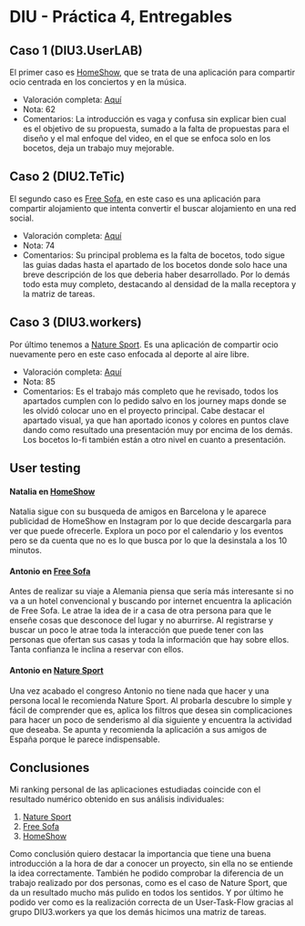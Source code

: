 # DIU - Práctica 4, Entregables

## Caso 1 (DIU3.UserLAB)
El primer caso es [HomeShow](https://github.com/miguelroldanc/DIU20), que se trata de una aplicación para compartir ocio centrada en los conciertos y en la música.
 - Valoración completa: [Aquí](./DIU3.UserLAB_review.xls)
 - Nota: 62
 - Comentarios: La introducción es vaga y confusa sin explicar bien cual es el objetivo de su propuesta, sumado a la falta de propuestas para el diseño y el mal enfoque del video, en el que se enfoca solo en los bocetos, deja un trabajo muy mejorable.
## Caso 2 (DIU2.TeTic)
El segundo caso es [Free Sofa](https://github.com/migueg/DIU20), en este caso es una aplicación para compartir alojamiento que intenta convertir el buscar alojamiento en una red social.
 - Valoración completa: [Aquí](./DIU2.TeTic_review.xls)
 - Nota: 74
 - Comentarios: Su principal problema es la falta de bocetos, todo sigue las guias dadas hasta el apartado de los bocetos donde solo hace una breve descripción de los que deberia haber desarrollado. Por lo demás todo esta muy completo, destacando al densidad de la malla receptora y la matriz de tareas.
## Caso 3 (DIU3.workers)
Por último tenemos  a [Nature Sport](https://github.com/Josalmer/DIU3_Workers). Es una aplicación de compartir ocio nuevamente pero en este caso enfocada al deporte al aire libre.
 - Valoración completa: [Aquí](./DIU3.workers_review.xls)
 - Nota: 85
 - Comentarios: Es el trabajo más completo que he revisado, todos los apartados cumplen con lo pedido salvo en los journey maps donde se les olvidó colocar uno en el proyecto principal. Cabe destacar el apartado visual, ya que han aportado iconos y colores en puntos clave dando como resultado una presentación muy por encima de los demás. Los bocetos lo-fi también están a otro nivel en cuanto a presentación.

## User testing
#### Natalia en [HomeShow](https://github.com/miguelroldanc/DIU20)
Natalia sigue con su busqueda de amigos en Barcelona y le aparece publicidad de HomeShow en Instagram por lo que decide descargarla para ver que puede ofrecerle. Explora un poco por el calendario y los eventos pero se da cuenta que no es lo que busca por lo que la desinstala a los 10 minutos.

#### Antonio en [Free Sofa](https://github.com/migueg/DIU20)
Antes de realizar su viaje a Alemania piensa que sería más interesante si no va a un hotel convencional y buscando por internet encuentra la aplicación de Free Sofa. Le atrae la idea de ir a casa de otra persona para que le enseñe cosas que desconoce del lugar y no aburrirse. Al registrarse y buscar un poco le atrae toda la interacción que puede tener con las personas que ofertan sus casas y toda la información que hay sobre ellos. Tanta confianza le inclina a reservar con ellos.

#### Antonio en [Nature Sport](https://github.com/Josalmer/DIU3_Workers)
Una vez acabado el congreso Antonio no tiene nada que hacer y una persona local le recomienda Nature Sport. Al probarla descubre lo simple y fácil de comprender que es, aplica los filtros que desea sin complicaciones para hacer un poco de senderismo al día siguiente y encuentra la actividad que deseaba. Se apunta y recomienda la aplicación a sus amigos de España porque le parece indispensable.

## Conclusiones
Mi ranking personal de las aplicaciones estudiadas coincide con el resultado numérico obtenido en sus análisis individuales:
1. [Nature Sport](https://github.com/Josalmer/DIU3_Workers)
2. [Free Sofa](https://github.com/migueg/DIU20)
3. [HomeShow](https://github.com/miguelroldanc/DIU20)

Como conclusión quiero destacar la importancia que tiene una buena introducción a la hora de dar a conocer un proyecto, sin ella no se entiende la idea correctamente. También he podido comprobar la diferencia de un trabajo realizado por dos personas, como es el caso de Nature Sport, que da un resultado mucho más pulido en todos los sentidos. Y por último he podido ver como es la realización correcta de un User-Task-Flow gracias al grupo DIU3.workers ya que los demás hicimos una matriz de tareas.
